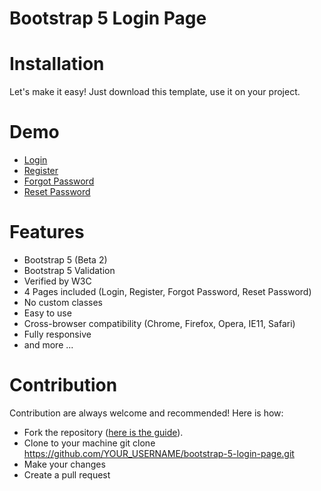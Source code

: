# Bootstrap 5 Login Page 

# Installation
Let's make it easy! Just download this template, use it on your project.

# Demo
- [Login](https://nauvalazhar.github.io/bootstrap-5-login-page/index.html)
- [Register](https://nauvalazhar.github.io/bootstrap-5-login-page/register.html)
- [Forgot Password](https://nauvalazhar.github.io/bootstrap-5-login-page/forgot.html)
- [Reset Password](https://nauvalazhar.github.io/bootstrap-5-login-page/reset.html)

# Features
- Bootstrap 5 (Beta 2)
- Bootstrap 5 Validation
- Verified by W3C
- 4 Pages included (Login, Register, Forgot Password, Reset Password)
- No custom classes 
- Easy to use
- Cross-browser compatibility (Chrome, Firefox, Opera, IE11, Safari)
- Fully responsive
- and more ...


# Contribution
Contribution are always welcome and recommended! Here is how:

- Fork the repository ([here is the guide](https://help.github.com/articles/fork-a-repo/)).
- Clone to your machine git clone https://github.com/YOUR_USERNAME/bootstrap-5-login-page.git
- Make your changes
- Create a pull request



